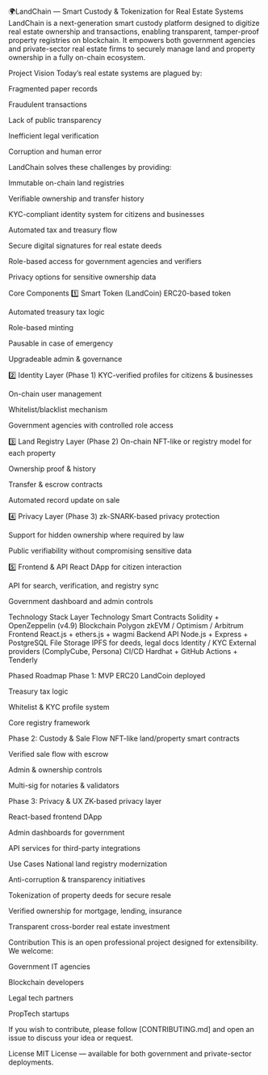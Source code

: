 🌍LandChain — Smart Custody & Tokenization for Real Estate Systems
LandChain is a next-generation smart custody platform designed to digitize real estate ownership and transactions, enabling transparent, tamper-proof property registries on blockchain. It empowers both government agencies and private-sector real estate firms to securely manage land and property ownership in a fully on-chain ecosystem.

Project Vision
Today’s real estate systems are plagued by:

Fragmented paper records

Fraudulent transactions

Lack of public transparency

Inefficient legal verification

Corruption and human error

LandChain solves these challenges by providing:

Immutable on-chain land registries

Verifiable ownership and transfer history

KYC-compliant identity system for citizens and businesses

Automated tax and treasury flow

Secure digital signatures for real estate deeds

Role-based access for government agencies and verifiers

Privacy options for sensitive ownership data

Core Components
1️⃣ Smart Token (LandCoin)
ERC20-based token

Automated treasury tax logic

Role-based minting

Pausable in case of emergency

Upgradeable admin & governance

2️⃣ Identity Layer (Phase 1)
KYC-verified profiles for citizens & businesses

On-chain user management

Whitelist/blacklist mechanism

Government agencies with controlled role access

3️⃣ Land Registry Layer (Phase 2)
On-chain NFT-like or registry model for each property

Ownership proof & history

Transfer & escrow contracts

Automated record update on sale

4️⃣ Privacy Layer (Phase 3)
zk-SNARK-based privacy protection

Support for hidden ownership where required by law

Public verifiability without compromising sensitive data

5️⃣ Frontend & API
React DApp for citizen interaction

API for search, verification, and registry sync

Government dashboard and admin controls

Technology Stack
Layer	Technology
Smart Contracts	Solidity + OpenZeppelin (v4.9)
Blockchain	Polygon zkEVM / Optimism / Arbitrum
Frontend	React.js + ethers.js + wagmi
Backend API	Node.js + Express + PostgreSQL
File Storage	IPFS for deeds, legal docs
Identity / KYC	External providers (ComplyCube, Persona)
CI/CD	Hardhat + GitHub Actions + Tenderly

Phased Roadmap
Phase 1: MVP
ERC20 LandCoin deployed

Treasury tax logic

Whitelist & KYC profile system

Core registry framework

Phase 2: Custody & Sale Flow
NFT-like land/property smart contracts

Verified sale flow with escrow

Admin & ownership controls

Multi-sig for notaries & validators

Phase 3: Privacy & UX
ZK-based privacy layer

React-based frontend DApp

Admin dashboards for government

API services for third-party integrations

Use Cases
National land registry modernization

Anti-corruption & transparency initiatives

Tokenization of property deeds for secure resale

Verified ownership for mortgage, lending, insurance

Transparent cross-border real estate investment

Contribution
This is an open professional project designed for extensibility. We welcome:

Government IT agencies

Blockchain developers

Legal tech partners

PropTech startups

If you wish to contribute, please follow [CONTRIBUTING.md] and open an issue to discuss your idea or request.

License
MIT License — available for both government and private-sector deployments.
